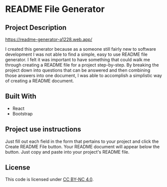 # README File Generator

## Project Description

https://readme-generator-a1228.web.app/

I created this generator because as a someone still fairly new to software development I was not able to find a simple, easy to use README file generator. I felt it was important to have something that could walk me through creating a README file for a project step-by-step. By breaking the project down into questions that can be answered and then combining those answers into one document, I was able to accomplish a simplistic way of creating a README document. 

## Built With 
* React 
* Bootstrap

## Project use instructions

Just fill out each field in the form that pertains to your project and click the Create README File button. Your README document will appear below the button. Just copy and paste into your project's README file.

## License

This code is licensed under [CC BY-NC 4.0](https://creativecommons.org/licenses/by-nc/4.0/).